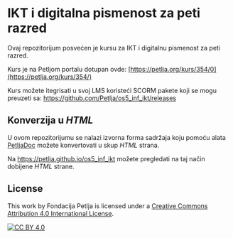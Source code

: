 # IKT i digitalna pismenost za peti razred

Ovaj repozitorijum posvećen je kursu za IKT i digitalnu pismenost za peti razred. 

Kurs je na Petljom portalu dotupan ovde: [https://petlja.org/kurs/354/0](https://petlja.org/kurs/354/)

Kurs možete itegrisati u svoj LMS koristeći SCORM pakete koji se mogu preuzeti sa: https://github.com/Petlja/os5_inf_ikt/releases

## Konverzija u *HTML*

U ovom repozitorijumu se nalazi izvorna forma sadržaja koju pomoću alata [PetljaDoc](https://github.com/Petlja/PetljaDoc) možete konvertovati u skup *HTML* strana.

Na https://petlja.github.io/os5_inf_ikt možete pregledati na taj način dobijene *HTML* strane.

## License

This work by Fondacija Petlja is licensed under a
[Creative Commons Attribution 4.0 International License][cc-by].

[![CC BY 4.0][cc-by-image]][cc-by]

[cc-by]: http://creativecommons.org/licenses/by/4.0/
[cc-by-image]: https://i.creativecommons.org/l/by/4.0/88x31.png

